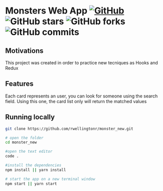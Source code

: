 # Monsters Web App [![GitHub](https://img.shields.io/github/license/rwellingtonr/monster_new?color=blue)](https://github.com/rwellingtonr/monster_new/blob/main/LICENSE.md) ![GitHub stars](https://img.shields.io/github/stars/rwellingtonr/monster_new) ![GitHub forks](https://img.shields.io/github/forks/rwellingtonr/monster_new) ![GitHub commits](https://github.com/rwellingtonr/monster_new/commits/main)

## Motivations

This project was created in order to practice new tecniques as Hooks and Redux

## Features

Each card represents an user, you can look for someone using the search field. Using this one, the card list only will return the matched values

## Running locally

```bash
git clone https://github.com/rwellingtonr/monster_new.git

# open the folder
cd monster_new

#open the text editor
code .

#install the dependencies
npm install || yarn install

# start the app on a new terminal window
npm start || yarn start
```
